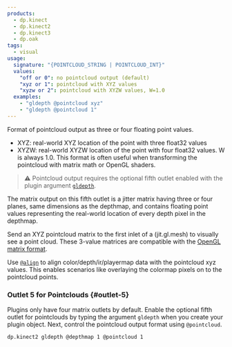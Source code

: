 ```yaml
---
products:
  - dp.kinect
  - dp.kinect2
  - dp.kinect3
  - dp.oak
tags:
  - visual
usage:
  signature: "{POINTCLOUD_STRING | POINTCLOUD_INT}"
  values:
    "off or 0": no pointcloud output (default)
    "xyz or 1": pointcloud with XYZ values
    "xyzw or 2": pointcloud with XYZW values, W=1.0
  examples:
    - "gldepth @pointcloud xyz"
    - "gldepth @pointcloud 1"
---
```


Format of pointcloud output as three or four floating point values.

* XYZ: real-world XYZ location of the point with three float32 values
* XYZW: real-world XYZW location of the point with four float32 values.
  W is always 1.0. This format is often useful when transforming the
  pointcloud with matrix math or OpenGL shaders.

> :warning: Pointcloud output requires the optional fifth outlet enabled
> with the plugin argument [`gldepth`](#outlet-5).

The matrix output on this fifth outlet is a jitter matrix having
three or four planes, same dimensions as the depthmap, and
contains floating point values representing the real-world
location of every depth pixel in the depthmap.

Send an XYZ pointcloud matrix to the first inlet of a (jit.gl.mesh)
to visually see a point cloud. These 3-value matrices are compatible with the
[OpenGL matrix format](http://cycling74.com/docs/max6/dynamic/c74_docs.html#jitterappendixb).

Use [`@align`](align.md) to align color/depth/ir/playermap data with
the pointcloud xyz values. This enables scenarios like overlaying the
colormap pixels on to the pointcloud points.

### Outlet 5 for Pointclouds {#outlet-5}

Plugins only have four matrix outlets by default. Enable the
optional fifth outlet for pointclouds by typing the argument
`gldepth` when you create your plugin object. Next,
control the pointcloud output format using `@pointcloud`.

```
dp.kinect2 gldepth @depthmap 1 @pointcloud 1
```
